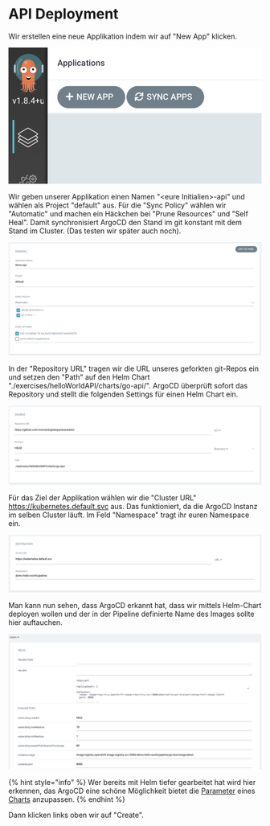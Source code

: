 # API Deployment

Wir erstellen eine neue Applikation indem wir auf "New App" klicken.

![](../../../.gitbook/assets/screenshot-2021-04-17-at-15.35.17.png)

Wir geben unserer Applikation einen Namen "&lt;eure Initialien&gt;-api" und wählen als Project "default" aus. Für die "Sync Policy" wählen wir "Automatic" und machen ein Häckchen bei "Prune Resources" und "Self Heal". Damit synchronisiert ArgoCD den Stand im git konstant mit dem Stand im Cluster. \(Das testen wir später auch noch\).

![](../../../.gitbook/assets/screenshot-2021-04-17-at-15.40.12.png)

In der "Repository URL" tragen wir die URL unseres geforkten git-Repos ein und setzen den "Path" auf den Helm Chart "./exercises/helloWorldAPI/charts/go-api/". ArgoCD überprüft sofort das Repository und stellt die folgenden Settings für einen Helm Chart ein.

![](../../../.gitbook/assets/screenshot-2021-04-17-at-15.39.31.png)

Für das Ziel der Applikation wählen wir die "Cluster URL" https://kubernetes.default.svc aus. Das funktioniert, da die ArgoCD Instanz im selben Cluster läuft. Im Feld "Namespace" tragt ihr euren Namespace ein.

![](../../../.gitbook/assets/screenshot-2021-04-17-at-15.39.38.png)

Man kann nun sehen, dass ArgoCD erkannt hat, dass wir mittels Helm-Chart deployen wollen und der in der Pipeline definierte Name des Images sollte hier auftauchen.

![](../../../.gitbook/assets/screenshot-2021-04-17-at-16.06.39.png)

{% hint style="info" %}
Wer bereits mit Helm tiefer gearbeitet hat wird hier erkennen, das ArgoCD eine schöne Möglichkeit bietet die [Parameter](https://helm.sh/docs/topics/charts/#templates-and-values) eines [Charts](https://helm.sh/docs/topics/charts/) anzupassen.
{% endhint %}

Dann klicken links oben wir auf "Create".

